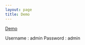 ```yaml
---
layout: page
title: Demo
---
```


[Demo](http://webcbt-cxtest.rhcloud.com)

Username : admin
Password : admin
